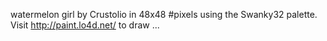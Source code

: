 watermelon girl by Crustolio in 48x48 #pixels using the Swanky32 palette. Visit http://paint.lo4d.net/ to draw ... 